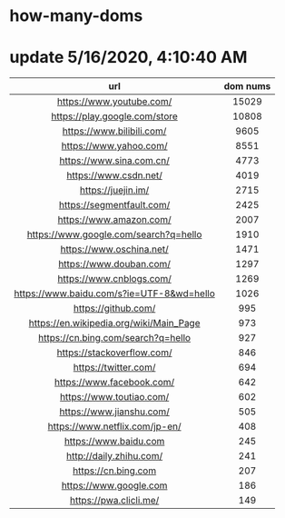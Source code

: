 # how-many-doms

# update 5/16/2020, 4:10:40 AM

url | dom nums
:-: | :-:
https://www.youtube.com/ | 15029
https://play.google.com/store | 10808
https://www.bilibili.com/ | 9605
https://www.yahoo.com/ | 8551
https://www.sina.com.cn/ | 4773
https://www.csdn.net/ | 4019
https://juejin.im/ | 2715
https://segmentfault.com/ | 2425
https://www.amazon.com/ | 2007
https://www.google.com/search?q=hello | 1910
https://www.oschina.net/ | 1471
https://www.douban.com/ | 1297
https://www.cnblogs.com/ | 1269
https://www.baidu.com/s?ie=UTF-8&wd=hello | 1026
https://github.com/ | 995
https://en.wikipedia.org/wiki/Main_Page | 973
https://cn.bing.com/search?q=hello | 927
https://stackoverflow.com/ | 846
https://twitter.com/ | 694
https://www.facebook.com/ | 642
https://www.toutiao.com/ | 602
https://www.jianshu.com/ | 505
https://www.netflix.com/jp-en/ | 408
https://www.baidu.com | 245
http://daily.zhihu.com/ | 241
https://cn.bing.com | 207
https://www.google.com | 186
https://pwa.clicli.me/ | 149
